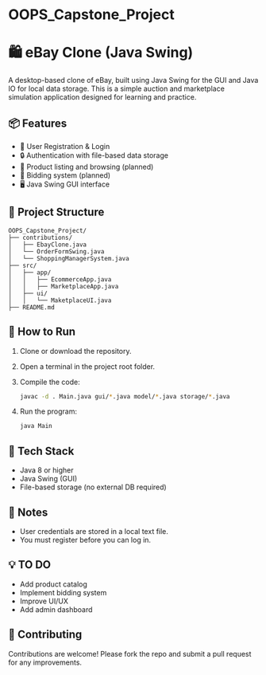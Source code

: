 # OOPS_Capstone_Project

# 🛍️ eBay Clone (Java Swing)

A desktop-based clone of eBay, built using Java Swing for the GUI and Java IO for local data storage. This is a simple auction and marketplace simulation application designed for learning and practice.

## 📦 Features

- 🧑 User Registration & Login
- 🔒 Authentication with file-based data storage
- 🛒 Product listing and browsing (planned)
- 💸 Bidding system (planned)
- 🖥️ Java Swing GUI interface

## 📁 Project Structure

```
OOPS_Capstone_Project/
├── contributions/
│   ├── EbayClone.java
│   └── OrderFormSwing.java
│   └── ShoppingManagerSystem.java
├── src/
│   ├── app/
│   │   ├── EcommerceApp.java
│   │   ├── MarketplaceApp.java
│   ├── ui/
│   │   └── MaketplaceUI.java
├── README.md

```

## 🚀 How to Run

1. Clone or download the repository.

2. Open a terminal in the project root folder.

3. Compile the code:
   ```bash
   javac -d . Main.java gui/*.java model/*.java storage/*.java
   ```

4. Run the program:
   ```bash
   java Main
   ```

## 🧠 Tech Stack

- Java 8 or higher
- Java Swing (GUI)
- File-based storage (no external DB required)

## 📌 Notes

- User credentials are stored in a local text file.
- You must register before you can log in.

## 💡 TO DO

- Add product catalog
- Implement bidding system
- Improve UI/UX
- Add admin dashboard

## 🤝 Contributing

Contributions are welcome! Please fork the repo and submit a pull request for any improvements.


